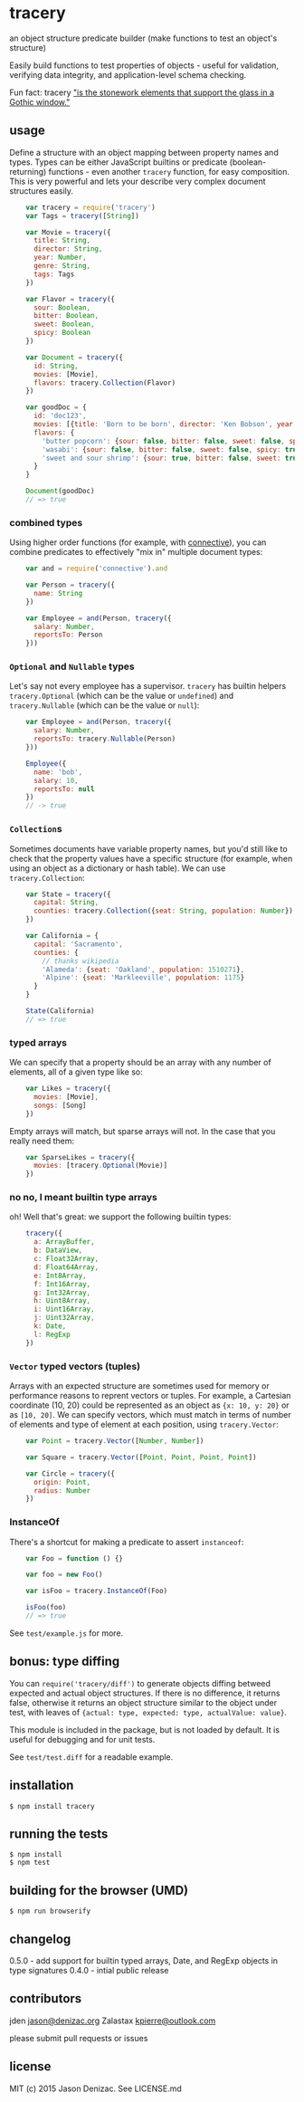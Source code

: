 # tracery
an object structure predicate builder (make functions to test an object's structure)

Easily build functions to test properties of objects - useful for validation, verifying data integrity, and application-level schema checking.

Fun fact: tracery ["is the stonework elements that support the glass in a Gothic window."](http://en.wikipedia.org/wiki/Tracery)

## usage

Define a structure with an object mapping between property names and types. Types can be either JavaScript builtins or predicate (boolean-returning) functions - even another `tracery` function, for easy composition. This is very powerful and lets your describe very complex document structures easily.

```js
    var tracery = require('tracery')
    var Tags = tracery([String])

    var Movie = tracery({
      title: String,
      director: String,
      year: Number,
      genre: String,
      tags: Tags
    })

    var Flavor = tracery({
      sour: Boolean,
      bitter: Boolean,
      sweet: Boolean,
      spicy: Boolean
    })

    var Document = tracery({
      id: String,
      movies: [Movie],
      flavors: tracery.Collection(Flavor)
    })

    var goodDoc = {
      id: 'doc123',
      movies: [{title: 'Born to be born', director: 'Ken Bobson', year: 1982, genre: 'Action', tags: ['cheesy']}],
      flavors: {
        'butter popcorn': {sour: false, bitter: false, sweet: false, spicy: false},
        'wasabi': {sour: false, bitter: false, sweet: false, spicy: true},
        'sweet and sour shrimp': {sour: true, bitter: false, sweet: true, spicy: false}
      }
    }

    Document(goodDoc)
    // => true

```

### combined types

Using higher order functions (for example, with [connective](https://github.com/AgileDiagnosis/node-connective)), you can combine predicates to effectively "mix in" multiple document types:

```js
    var and = require('connective').and

    var Person = tracery({
      name: String
    })

    var Employee = and(Person, tracery({
      salary: Number,
      reportsTo: Person
    }))
```

### `Optional` and `Nullable` types

Let's say not every employee has a supervisor. `tracery` has builtin helpers `tracery.Optional` (which can be the value or `undefined`) and `tracery.Nullable` (which can be the value or `null`):

```js
    var Employee = and(Person, tracery({
      salary: Number,
      reportsTo: tracery.Nullable(Person)
    }))

    Employee({
      name: 'bob',
      salary: 10,
      reportsTo: null
    })
    // -> true
```

### `Collection`s

Sometimes documents have variable property names, but you'd still like to check that the property values have a specific structure (for example, when using an object as a dictionary or hash table). We can use `tracery.Collection`:

```js
    var State = tracery({
      capital: String,
      counties: tracery.Collection({seat: String, population: Number})
    })

    var California = {
      capital: 'Sacramento',
      counties: {
        // thanks wikipedia
        'Alameda': {seat: 'Oakland', population: 1510271},
        'Alpine': {seat: 'Markleeville', population: 1175}
      }
    }

    State(California)
    // => true
```

### typed arrays

We can specify that a property should be an array with any number of elements, all of a given type like so:

```js
    var Likes = tracery({
      movies: [Movie],
      songs: [Song]
    })
```
Empty arrays will match, but sparse arrays will not. In the case that you really need them:

```js
    var SparseLikes = tracery({
      movies: [tracery.Optional(Movie)]
    })
```

### no no, I meant builtin type arrays
oh! Well that's great: we support the following builtin types:

```js
    tracery({
      a: ArrayBuffer,
      b: DataView,
      c: Float32Array,
      d: Float64Array,
      e: Int8Array,
      f: Int16Array,
      g: Int32Array,
      h: Uint8Array,
      i: Uint16Array,
      j: Uint32Array,
      k: Date,
      l: RegExp
    })
```

### `Vector` typed vectors (tuples)

Arrays with an expected structure are sometimes used for memory or performance reasons to reprent vectors or tuples. For example, a Cartesian coordinate (10, 20) could be represented as an object as `{x: 10, y: 20}` or as `[10, 20]`. We can specify vectors, which must match in terms of number of elements and type of element at each position, using `tracery.Vector`:

```js
    var Point = tracery.Vector([Number, Number])

    var Square = tracery.Vector([Point, Point, Point, Point])

    var Circle = tracery({
      origin: Point,
      radius: Number
    })
````

### InstanceOf

There's a shortcut for making a predicate to assert `instanceof`:

```js
    var Foo = function () {}

    var foo = new Foo()

    var isFoo = tracery.InstanceOf(Foo)

    isFoo(foo)
    // => true
```

See `test/example.js` for more.

## bonus: type diffing

You can `require('tracery/diff')` to generate objects diffing betweed expected and actual object structures. If there is no difference, it returns false, otherwise it returns an object structure similar to the object under test, with leaves of `{actual: type, expected: type, actualValue: value}`.

This module is included in the package, but is not loaded by default. It is useful for debugging and for unit tests.

See `test/test.diff` for a readable example.

## installation

    $ npm install tracery

## running the tests

    $ npm install
    $ npm test

## building for the browser (UMD)

    $ npm run browserify

## changelog
0.5.0 - add support for builtin typed arrays, Date, and RegExp objects in type signatures
0.4.0 - intial public release

## contributors

jden <jason@denizac.org>
Zalastax <kpierre@outlook.com>

please submit pull requests or issues

## license

MIT (c) 2015 Jason Denizac. See LICENSE.md